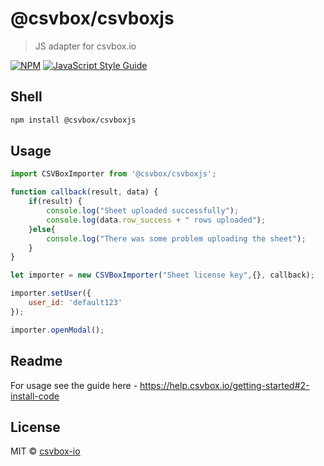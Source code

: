 # @csvbox/csvboxjs

> JS adapter for csvbox.io

[![NPM](https://img.shields.io/npm/v/@csvbox/csvboxjs.svg)](https://www.npmjs.com/package/@csvbox/csvboxjs) [![JavaScript Style Guide](https://img.shields.io/badge/code_style-standard-brightgreen.svg)](https://standardjs.com)

## Shell

```bash
npm install @csvbox/csvboxjs
```

## Usage

```jsx
import CSVBoxImporter from '@csvbox/csvboxjs';

function callback(result, data) {
    if(result) {
        console.log("Sheet uploaded successfully");
        console.log(data.row_success + " rows uploaded");
    }else{
        console.log("There was some problem uploading the sheet");
    }
}

let importer = new CSVBoxImporter("Sheet license key",{}, callback);

importer.setUser({
    user_id: 'default123'
});

importer.openModal();
```

## Readme

For usage see the guide here - https://help.csvbox.io/getting-started#2-install-code


## License

MIT © [csvbox-io](https://github.com/csvbox-io)